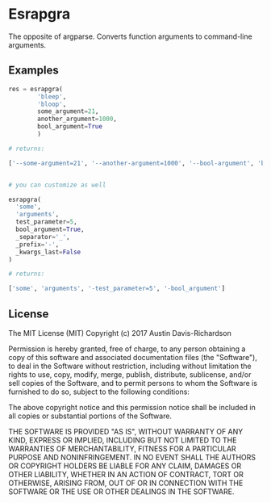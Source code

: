 # Esrapgra

The opposite of argparse. Converts function arguments to command-line
arguments.

## Examples


```python
res = esrapgra(
        'bleep',
        'bloop',
        some_argument=21,
        another_argument=1000,
        bool_argument=True
        )

# returns:

['--some-argument=21', '--another-argument=1000', '--bool-argument', 'bleep', 'bloop']


# you can customize as well

esrapgra(
  'some',
  'arguments',
  test_parameter=5,
  bool_argument=True,
  _separator='_',
  _prefix='-',
  _kwargs_last=False
)

# returns:

['some', 'arguments', '-test_parameter=5', '-bool_argument']
```

## License

The MIT License (MIT)
Copyright (c) 2017 Austin Davis-Richardson

Permission is hereby granted, free of charge, to any person obtaining a copy
of this software and associated documentation files (the "Software"), to deal
in the Software without restriction, including without limitation the rights
to use, copy, modify, merge, publish, distribute, sublicense, and/or sell
copies of the Software, and to permit persons to whom the Software is
furnished to do so, subject to the following conditions:

The above copyright notice and this permission notice shall be included in
all copies or substantial portions of the Software.

THE SOFTWARE IS PROVIDED "AS IS", WITHOUT WARRANTY OF ANY KIND, EXPRESS OR
IMPLIED, INCLUDING BUT NOT LIMITED TO THE WARRANTIES OF MERCHANTABILITY,
FITNESS FOR A PARTICULAR PURPOSE AND NONINFRINGEMENT. IN NO EVENT SHALL THE
AUTHORS OR COPYRIGHT HOLDERS BE LIABLE FOR ANY CLAIM, DAMAGES OR OTHER
LIABILITY, WHETHER IN AN ACTION OF CONTRACT, TORT OR OTHERWISE, ARISING FROM,
OUT OF OR IN CONNECTION WITH THE SOFTWARE OR THE USE OR OTHER DEALINGS IN
THE SOFTWARE.
